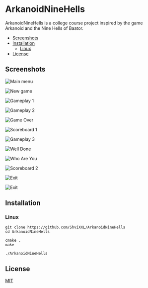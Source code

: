 # ArkanoidNineHells

ArkanoidNineHells is a college course project inspired by the game Arkanoid and the Nine Hells of Baator.

- [Screenshots](#screenshots)
- [Installation](#installation)
  - [Linux](#linux)
- [License](#license)

## Screenshots

![Main menu](/screenshots/menu.png)

![New game](/screenshots/new_game.png)

![Gameplay 1](/screenshots/gameplay1.png)

![Gameplay 2](/screenshots/gameplay2.png)

![Game Over](/screenshots/game_over.png)

![Scoreboard 1](/screenshots/scoreboard1.png)

![Gameplay 3](/screenshots/gameplay3.png)

![Well Done](/screenshots/well_done.png)

![Who Are You](/screenshots/who_are_you.png)

![Scoreboard 2](/screenshots/scoreboard2.png)

![Exit](/screenshots/exit.png)

![Exit](https://github.com/ShviXXL/ArkanoidNineHells/blob/master/screenshots/exit.png?raw=true)

## Installation

### Linux

```
git clone https://github.com/ShviXXL/ArkanoidNineHells
cd ArkanoidNineHells

cmake .
make

./ArkanoidNineHells
```

## License
[MIT](https://choosealicense.com/licenses/mit/)
